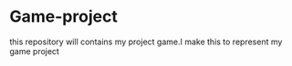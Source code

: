 # Game-project
this repository will contains my project game.I make this to represent my game project
